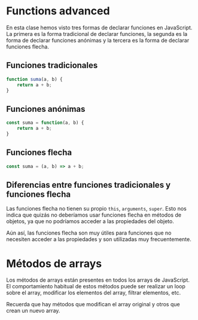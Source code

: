 # Functions advanced

En esta clase hemos visto tres formas de declarar funciones en JavaScript. La primera es la forma tradicional de declarar funciones, la segunda es la forma de declarar funciones anónimas y la tercera es la forma de declarar funciones flecha.

## Funciones tradicionales

```javascript
function suma(a, b) {
    return a + b;
}
```

## Funciones anónimas

```javascript
const suma = function(a, b) {
    return a + b;
}
```

## Funciones flecha

```javascript
const suma = (a, b) => a + b;
```

## Diferencias entre funciones tradicionales y funciones flecha

Las funciones flecha no tienen su propio `this`, `arguments`, `super`.
Esto nos indica que quizás no deberíamos usar funciones flecha en métodos de objetos, ya que no podríamos acceder a las propiedades del objeto.

Aún así, las funciones flecha son muy útiles para funciones que no necesiten acceder a las propiedades y son utilizadas muy frecuentemente.

# Métodos de arrays

Los métodos de arrays están presentes en todos los arrays de JavaScript.
El comportamiento habitual de estos métodos puede ser realizar un loop sobre el array, modificar los elementos del array, filtrar elementos, etc.

Recuerda que hay métodos que modifican el array original y otros que crean un nuevo array.

